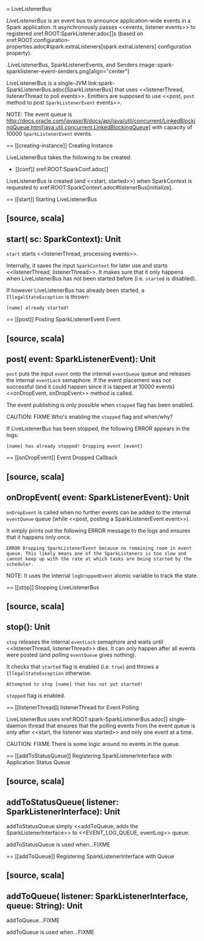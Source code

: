 = LiveListenerBus

*LiveListenerBus* is an event bus to announce application-wide events in a Spark application. It asynchronously passes <<events, listener events>> to registered xref:ROOT:SparkListener.adoc[]s (based on xref:ROOT:configuration-properties.adoc#spark.extraListeners[spark.extraListeners] configuration property).

.LiveListenerBus, SparkListenerEvents, and Senders
image::spark-sparklistener-event-senders.png[align="center"]

LiveListenerBus is a single-JVM link:spark-SparkListenerBus.adoc[SparkListenerBus] that uses <<listenerThread, listenerThread to poll events>>. Emitters are supposed to use <<post, `post` method to post `SparkListenerEvent` events>>.

NOTE: The event queue is http://docs.oracle.com/javase/8/docs/api/java/util/concurrent/LinkedBlockingQueue.html[java.util.concurrent.LinkedBlockingQueue] with capacity of 10000 `SparkListenerEvent` events.

== [[creating-instance]] Creating Instance

LiveListenerBus takes the following to be created:

* [[conf]] xref:ROOT:SparkConf.adoc[]

LiveListenerBus is created (and <<start, started>>) when SparkContext is requested to xref:ROOT:SparkContext.adoc#listenerBus[initialize].

== [[start]] Starting LiveListenerBus

[source, scala]
----
start(
  sc: SparkContext): Unit
----

`start` starts <<listenerThread, processing events>>.

Internally, it saves the input `SparkContext` for later use and starts <<listenerThread, listenerThread>>. It makes sure that it only happens when LiveListenerBus has not been started before (i.e. `started` is disabled).

If however LiveListenerBus has already been started, a `IllegalStateException` is thrown:

```
[name] already started!
```

== [[post]] Posting SparkListenerEvent Event

[source, scala]
----
post(
  event: SparkListenerEvent): Unit
----

`post` puts the input `event` onto the internal `eventQueue` queue and releases the internal `eventLock` semaphore. If the event placement was not successful (and it could happen since it is tapped at 10000 events) <<onDropEvent, onDropEvent>> method is called.

The event publishing is only possible when `stopped` flag has been enabled.

CAUTION: FIXME Who's enabling the `stopped` flag and when/why?

If LiveListenerBus has been stopped, the following ERROR appears in the logs:

```
[name] has already stopped! Dropping event [event]
```

== [[onDropEvent]] Event Dropped Callback

[source, scala]
----
onDropEvent(
  event: SparkListenerEvent): Unit
----

`onDropEvent` is called when no further events can be added to the internal `eventQueue` queue (while <<post, posting a SparkListenerEvent event>>).

It simply prints out the following ERROR message to the logs and ensures that it happens only once.

```
ERROR Dropping SparkListenerEvent because no remaining room in event queue. This likely means one of the SparkListeners is too slow and cannot keep up with the rate at which tasks are being started by the scheduler.
```

NOTE: It uses the internal `logDroppedEvent` atomic variable to track the state.

== [[stop]] Stopping LiveListenerBus

[source, scala]
----
stop(): Unit
----

`stop` releases the internal `eventLock` semaphore and waits until <<listenerThread, listenerThread>> dies. It can only happen after all events were posted (and polling `eventQueue` gives nothing).

It checks that `started` flag is enabled (i.e. `true`) and throws a `IllegalStateException` otherwise.

```
Attempted to stop [name] that has not yet started!
```

`stopped` flag is enabled.

== [[listenerThread]] listenerThread for Event Polling

LiveListenerBus uses xref:ROOT:spark-SparkListenerBus.adoc[] single-daemon thread that ensures that the polling events from the event queue is only after <<start, the listener was started>> and only one event at a time.

CAUTION: FIXME There is some logic around no events in the queue.

== [[addToStatusQueue]] Registering SparkListenerInterface with Application Status Queue

[source, scala]
----
addToStatusQueue(
  listener: SparkListenerInterface): Unit
----

addToStatusQueue simply <<addToQueue, adds the SparkListenerInterface>> to <<EVENT_LOG_QUEUE, eventLog>> queue.

addToStatusQueue is used when...FIXME

== [[addToQueue]] Registering SparkListenerInterface with Queue

[source, scala]
----
addToQueue(
  listener: SparkListenerInterface,
  queue: String): Unit
----

addToQueue...FIXME

addToQueue is used when...FIXME
